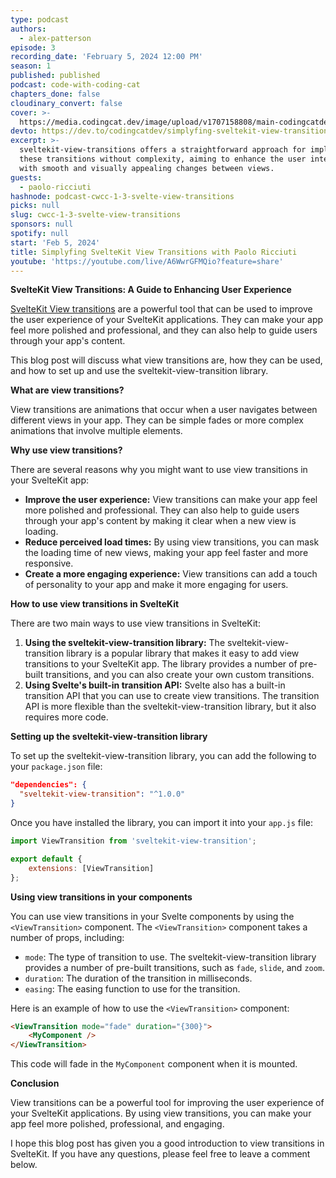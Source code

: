 ```yaml
---
type: podcast
authors:
  - alex-patterson
episode: 3
recording_date: 'February 5, 2024 12:00 PM'
season: 1
published: published
podcast: code-with-coding-cat
chapters_done: false
cloudinary_convert: false
cover: >-
  https://media.codingcat.dev/image/upload/v1707158808/main-codingcatdev-photo/svelte-transitions.png
devto: https://dev.to/codingcatdev/simplyfing-sveltekit-view-transitions-with-paolo-ricciuti-m94
excerpt: >-
  sveltekit-view-transitions offers a straightforward approach for implementing
  these transitions without complexity, aiming to enhance the user interface
  with smooth and visually appealing changes between views.
guests:
  - paolo-ricciuti
hashnode: podcast-cwcc-1-3-svelte-view-transitions
picks: null
slug: cwcc-1-3-svelte-view-transitions
sponsors: null
spotify: null
start: 'Feb 5, 2024'
title: Simplyfing SvelteKit View Transitions with Paolo Ricciuti
youtube: 'https://youtube.com/live/A6WwrGFMQio?feature=share'
---
```


<script>
  import OpenIn from '$lib/components/content/OpenIn.svelte'
</script>

<OpenIn url="https://github.com/CodingCatDev/svelte-view-transitions-pokemon"  />

**SvelteKit View Transitions: A Guide to Enhancing User Experience**

[SvelteKit View transitions](https://github.com/paoloricciuti/sveltekit-view-transition) are a powerful tool that can be used to improve the user experience of your SvelteKit applications. They can make your app feel more polished and professional, and they can also help to guide users through your app's content.

This blog post will discuss what view transitions are, how they can be used, and how to set up and use the sveltekit-view-transition library.

**What are view transitions?**

View transitions are animations that occur when a user navigates between different views in your app. They can be simple fades or more complex animations that involve multiple elements.

**Why use view transitions?**

There are several reasons why you might want to use view transitions in your SvelteKit app:

- **Improve the user experience:** View transitions can make your app feel more polished and professional. They can also help to guide users through your app's content by making it clear when a new view is loading.
- **Reduce perceived load times:** By using view transitions, you can mask the loading time of new views, making your app feel faster and more responsive.
- **Create a more engaging experience:** View transitions can add a touch of personality to your app and make it more engaging for users.

**How to use view transitions in SvelteKit**

There are two main ways to use view transitions in SvelteKit:

1. **Using the sveltekit-view-transition library:** The sveltekit-view-transition library is a popular library that makes it easy to add view transitions to your SvelteKit app. The library provides a number of pre-built transitions, and you can also create your own custom transitions.
2. **Using Svelte's built-in transition API:** Svelte also has a built-in transition API that you can use to create view transitions. The transition API is more flexible than the sveltekit-view-transition library, but it also requires more code.

**Setting up the sveltekit-view-transition library**

To set up the sveltekit-view-transition library, you can add the following to your `package.json` file:

```json
"dependencies": {
  "sveltekit-view-transition": "^1.0.0"
}
```

Once you have installed the library, you can import it into your `app.js` file:

```javascript
import ViewTransition from 'sveltekit-view-transition';

export default {
	extensions: [ViewTransition]
};
```

**Using view transitions in your components**

You can use view transitions in your Svelte components by using the `<ViewTransition>` component. The `<ViewTransition>` component takes a number of props, including:

- `mode`: The type of transition to use. The sveltekit-view-transition library provides a number of pre-built transitions, such as `fade`, `slide`, and `zoom`.
- `duration`: The duration of the transition in milliseconds.
- `easing`: The easing function to use for the transition.

Here is an example of how to use the `<ViewTransition>` component:

```html
<ViewTransition mode="fade" duration="{300}">
	<MyComponent />
</ViewTransition>
```

This code will fade in the `MyComponent` component when it is mounted.

**Conclusion**

View transitions can be a powerful tool for improving the user experience of your SvelteKit applications. By using view transitions, you can make your app feel more polished, professional, and engaging.

I hope this blog post has given you a good introduction to view transitions in SvelteKit. If you have any questions, please feel free to leave a comment below.
